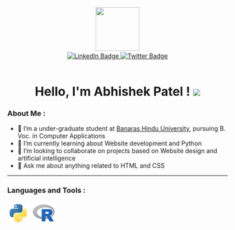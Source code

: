 <!-- 
Breadcrumbssaurabhanilpandey
/README.md
File metadata and controls

Preview

Code

Blame
76 lines (64 loc) · 3.76 KB -->
<div id="header" align="center">
  <!-- Mr.AP -->
  <img src="https://media.giphy.com/media/vLlpbDafjgHystuJ0a/giphy.gif" width="100" height="100"/>
  
  <!-- How to connect with me -->
  <div id="badges">
    <a href="https://www.linkedin.com/in/abhishek-patel-8a2832277">
      <img src="https://img.shields.io/badge/LinkedIn-blue?style=for-the-badge&logo=linkedin&logoColor=white" alt="LinkedIn Badge"/>
    </a>
    <a href="https://twitter.com/Abhishe02852565?t=NwTqPEEkDHw2dQ0eGxcPoQ&s=09">
      <img src="https://img.shields.io/badge/Twitter-blue?style=for-the-badge&logo=twitter&logoColor=white" alt="Twitter Badge"/>
    </a>
    <br/>
    <img src="https://komarev.com/ghpvc/?username=saurabhanilpandey&style=flat-square&color=blue" alt=""/>
  </div>
  
  <!-- Greetings -->
  <h1>
    Hello, I'm Abhishek Patel ! 
    <img src="https://media.giphy.com/media/hvRJCLFzcasrR4ia7z/giphy.gif" width="30px"/>
  </h1>
</div>

### About Me :
- 🔭 I’m a under-graduate student at [Banaras Hindu University](https://bhu.ac.in/Site/Home/1_2_16_Main-Site), pursuing B. Voc. in Computer Applications 
- 🌱 I’m currently learning about Website development  and Python 
- 👯 I’m looking to collaborate on projects based on Website design and artificial intelligence
- 💬 Ask me about anything related to HTML and CSS 

---

### Languages and Tools :
<div>
  <img src="https://github.com/devicons/devicon/blob/master/icons/python/python-original.svg" width="50" height="50"/>&nbsp;
<!--  <img src="https://github.com/devicons/devicon/blob/master/icons/numpy/numpy-original.svg" width="50" height="50"/>&nbsp;
  <img src="https://github.com/devicons/devicon/blob/master/icons/pandas/pandas-original.svg" width="50" height="50"/>&nbsp;
  <img src="https://github.com/devicons/devicon/blob/master/icons/jupyter/jupyter-original.svg" width="50" height="50"/>&nbsp;
  <img src="https://github.com/devicons/devicon/blob/master/icons/tensorflow/tensorflow-original.svg" width="50" height="50"/>&nbsp; -->
  <img src="https://github.com/devicons/devicon/blob/master/icons/r/r-original.svg" width="50" height="50"/>&nbsp;
<!--  <img src="https://github.com/devicons/devicon/blob/master/icons/rstudio/rstudio-original.svg" width="50" height="50"/>&nbsp;
  <img src="https://github.com/devicons/devicon/blob/master/icons/c/c-original.svg" width="50" height="50"/>&nbsp;
  <img src="https://github.com/devicons/devicon/blob/master/icons/cplusplus/cplusplus-original.svg" width="50" height="50"/>&nbsp;
  <img src="https://github.com/devicons/devicon/blob/master/icons/linux/linux-original.svg" width="50" height="50"/>&nbsp;
  <img src="https://github.com/devicons/devicon/blob/master/icons/ubuntu/ubuntu-plain.svg" width="50" height="50"/>&nbsp;
  <img src="https://github.com/devicons/devicon/blob/master/icons/git/git-original.svg" width="50" height="50"/>&nbsp;
  <img src="https://github.com/devicons/devicon/blob/master/icons/github/github-original.svg" width="50" height="50"/>
</div>
-->

<!--

### My Statistics :
<div align ="center">
  Github Statistics 
  <a href="https://git.io/streak-stats"><img src="https://streak-stats.demolab.com?user=saurabhanilpandey&theme=gruvbox"/></a>
  
  Top Lanaguage 
  <a href="https://github.com/anuraghazra/github-readme-stats"><img src="https://github-readme-stats.vercel.app/api/top-langs/?username=saurabhanilpandey&layout=compact&theme=dark"/></a>
</div>

---
-->
### 
<!--
**saurabhanilpandey/saurabhanilpandey** is a ✨ _special_ ✨ repository because its `README.md` (this file) appears on your GitHub profile.

Here are some ideas to get you started:

- 🔭 I’m currently working on ...
- 🌱 I’m currently learning ...
- 👯 I’m looking to collaborate on ...
- 🤔 I’m looking for help with ...
- 💬 Ask me about ...
- 📫 How to reach me: ...
- 😄 Pronouns: ...
- ⚡ Fun fact: ...
-->
